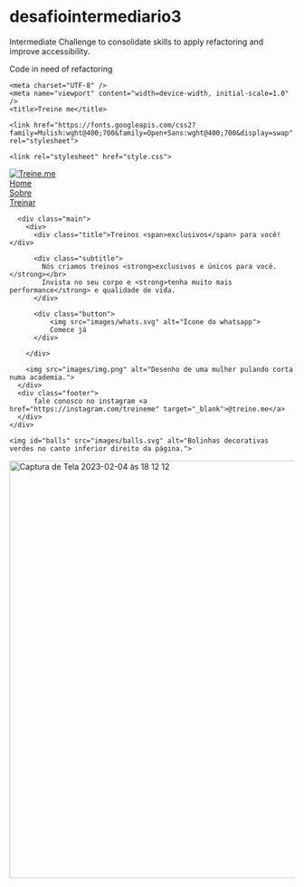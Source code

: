 # desafiointermediario3
Intermediate Challenge to consolidate skills to apply refactoring and improve accessibility.

Code in need of refactoring

<!DOCTYPE html>
<html lang="pt-br">
  <head>
    <link rel="preconnect" href="https://fonts.googleapis.com">
    <link rel="preconnect" href="https://fonts.gstatic.com" crossorigin>

    <meta charset="UTF-8" />
    <meta name="viewport" content="width=device-width, initial-scale=1.0" />
    <title>Treine me</title>

    <link href="https://fonts.googleapis.com/css2?family=Mulish:wght@400;700&family=Open+Sans:wght@400;700&display=swap" rel="stylesheet">

    <link rel="stylesheet" href="style.css">

  </head>
  <body>
    <div class="page">
        <div class="nav">
          <a id="logo" href="#">
            <img src="images/logo.svg" alt="Treine.me" />
          </a>
          <div class="list">
            <div class="item"><a href="#">Home</a></div>
            <div class="item"><a href="#">Sobre</a></div>
            <div class="item"><a href="#">Treinar</a></div>
          </div>
        </div class="nav">
    
      <div class="main">
        <div>
          <div class="title">Treinos <span>exclusivos</span> para você!</div>

          <div class="subtitle">
            Nós criamos treinos <strong>exclusivos e únicos para você.</strong></br>
            Invista no seu corpo e <strong>tenha muito mais performance</strong> e qualidade de vida.
          </div>

          <div class="button">
              <img src="images/whats.svg" alt="Ícone do whatsapp">
              Comece já
          </div>

        </div>

        <img src="images/img.png" alt="Desenho de uma mulher pulando corta numa academia.">
      </div>
      <div class="footer">
          fale conosco no instagram <a href="https://instagram.com/treineme" target="_blank">@treine.me</a>
      </div>
    </div>

    <img id="balls" src="images/balls.svg" alt="Bolinhas decorativas verdes no canto inferior direito da página.">

  </body>
</html>

<img width="738" alt="Captura de Tela 2023-02-04 às 18 12 12" src="https://user-images.githubusercontent.com/123243407/216785974-4322f074-c9d7-46cb-9e1b-d0c6779169bd.png">

